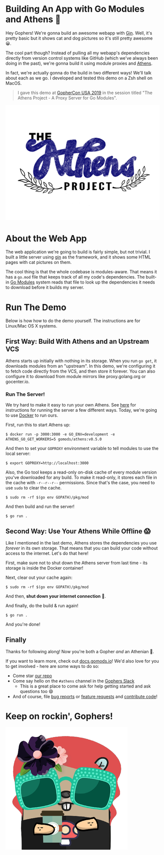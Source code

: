 # Building An App with Go Modules and Athens :tada:

Hey Gophers! We're gonna build an awesome webapp with [Gin](https://github.com/gin-gonic/gin). Well, it's pretty basic but it shows cat and dog pictures so it's still pretty awesome :grinning:.

The cool part though? Instead of pulling all my webapp's dependencies directly from version control systems like GitHub (which we've always been doing in the past), we're gonna build it using module proxies and [Athens](https://docs.gomods.io).

In fact, we're actually gonna do the build in two different ways! We'll talk about each as we go. I developed and tested this demo on a Zsh shell on MacOS.

>I gave this demo at [GopherCon USA 2019](https://www.gophercon.com/agenda) in the session titled "The Athens Project - A Proxy Server for Go Modules".

![athens banner](./athens-banner.png)

# About the Web App

The web application we're going to build is fairly simple, but not trivial. I built a little server using [gin](https://github.com/gin-gonic/gin) as the framework, and it shows some HTML pages with cat pictures on them.

The cool thing is that the whole codebase is modules-aware. That means it has a `go.mod` file that keeps track of all my code's dependencies. The built-in [Go Modules](https://github.com/golang/go/wiki/Modules) system reads that file to look up the dependencies it needs to download before it builds my server.

# Run The Demo

Below is how how to do the demo yourself. The instructions are for Linux/Mac OS X systems.

## First Way: Build With Athens and an Upstream VCS

Athens starts up initially with nothing in its storage. When you run `go get`, it downloads modules from an "upstream". In this demo, we're configuring it to fetch code directly from the VCS, and then store it forever. You can also configure it to download from module mirrors like proxy.golang.org or gocenter.io.

### Run The Server!

We try hard to make it easy to run your own Athens. See [here](https://docs.gomods.io/install) for instructions for running the server a few different ways. Today, we're going to use [Docker](https://www.docker.com/) to run ours.

First, run this to start Athens up:

```console
$ docker run -p 3000:3000 -e GO_ENV=development -e ATHENS_GO_GET_WORKERS=5 gomods/athens:v0.5.0
```

And then to set your `GOPROXY` environment variable to tell modules to use the local server:

```console
$ export GOPROXY=http://localhost:3000
```

Also, the Go tool keeps a read-only on-disk cache of every module version you've downloaded for any build. To make it read-only, it stores each file in the cache with `-r--r--r--` permissions. Since that's the case, you need to use `sudo` to clear the cache.

```console
$ sudo rm -rf $(go env GOPATH)/pkg/mod
```

And then build and run the server!

```console
$ go run .
```

## Second Way: Use Your Athens While Offline :scream:

Like I mentioned in the last demo, Athens stores the dependencies you use _forever_ in its own storage. That means that you can build your code without access to the internet. Let's do that here!

First, make sure not to shut down the Athens server from last time - its storage is inside the Docker container!

Next, clear out your cache again:

```console
$ sudo rm -rf $(go env GOPATH)/pkg/mod
```

And then, **shut down your internet connection** :see_no_evil:.

And finally, do the build & run again!

```console
$ go run .
```

And you're done!

## Finally

Thanks for following along! Now you're both a Gopher _and_ an Athenian :green_heart:.

If you want to learn more, check out [docs.gomods.io](https://docs.gomods.io)! We'd also love for you to get involved - here are some ways to do so:

- Come star [our repo](https://github.com/gomods/athens)
- Come say hello on the `#athens` channel in the [Gophers Slack](https://invite.slack.golangbridge.org/)
  - This is a great place to come ask for help getting started and ask questions too :smile:
- And of course, file [bug reports](https://github.com/gomods/athens/issues/new/choose) or [feature requests](https://github.com/gomods/athens/issues/new/choose) and [contribute code](https://docs.gomods.io/contributing/new/development/)!

# Keep on rockin', Gophers!

![athens gopher](./athens-gopher.png)
